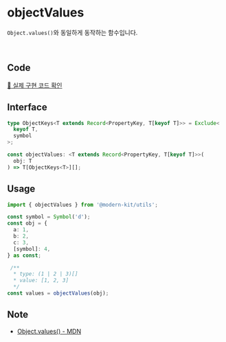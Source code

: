 # objectValues

`Object.values()`와 동일하게 동작하는 함수입니다.

<br />

## Code
[🔗 실제 구현 코드 확인](https://github.com/modern-agile-team/modern-kit/blob/main/packages/utils/src/object/objectValues/index.ts)

## Interface
```ts title="typescript"
type ObjectKeys<T extends Record<PropertyKey, T[keyof T]>> = Exclude<
  keyof T,
  symbol
>;

const objectValues: <T extends Record<PropertyKey, T[keyof T]>>(
  obj: T
) => T[ObjectKeys<T>][];
```

## Usage
```ts title="typescript"
import { objectValues } from '@modern-kit/utils';

const symbol = Symbol('d');
const obj = {
  a: 1,
  b: 2,
  c: 3,
  [symbol]: 4,
} as const;

 /**
  * type: (1 | 2 | 3)[]
  * value: [1, 2, 3]
  */
const values = objectValues(obj);
```

## Note
- [Object.values() - MDN](https://developer.mozilla.org/ko/docs/Web/JavaScript/Reference/Global_Objects/Object/values)